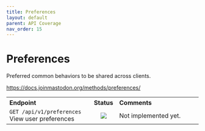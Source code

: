 ```yaml
---
title: Preferences
layout: default
parent: API Coverage
nav_order: 15
---
```


# Preferences

Preferred common behaviors to be shared across clients.

<a href="https://docs.joinmastodon.org/methods/preferences/" target="_blank">https://docs.joinmastodon.org/methods/preferences/</a>

<table style="width:100%;table-layout:fixed;">
  <tr>
    <th style="width:45%;text-align:left;">Endpoint</th>
    <th style="width:10%;text-align:center;">Status</th>
    <th style="width:45%;text-align:left;">Comments</th>
  </tr>
  <tr>
    <td style="width:45%;text-align:left;"><code>GET /api/v1/preferences</code><br>View user preferences</td>
    <td style="width:10%;text-align:center;"><img src="/assets/red16.png"></td>
    <td style="width:45%;text-align:left;">Not implemented yet.</td>
  </tr>
</table>
